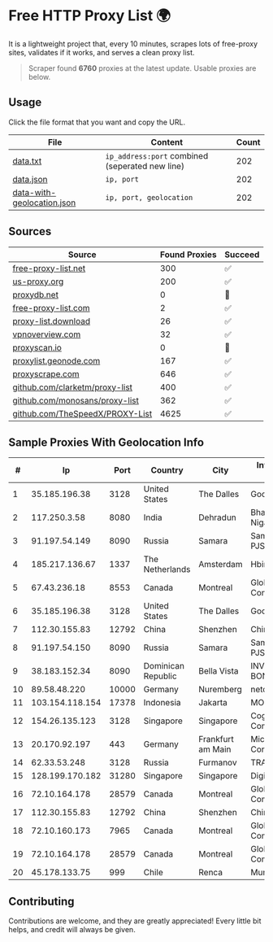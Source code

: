 
# Free HTTP Proxy List 🌍

It is a lightweight project that, every 10 minutes, scrapes lots of free-proxy sites, validates if it works, and serves a clean proxy list.


> Scraper found **6760** proxies at the latest update. Usable proxies are below.

## Usage

Click the file format that you want and copy the URL.


|File|Content|Count|
|----|-------|-----|
|[data.txt](https://raw.githubusercontent.com/themiralay/Proxy-List-World/master/data.txt)|`ip_address:port` combined (seperated new line)|202|
|[data.json](https://raw.githubusercontent.com/themiralay/Proxy-List-World/master/data.json)|`ip, port`|202|
|[data-with-geolocation.json](https://raw.githubusercontent.com/themiralay/Proxy-List-World/master/data-with-geolocation.json)|`ip, port, geolocation`|202|

## Sources

|Source|Found Proxies|Succeed|
|------|-------------|-------|
|[free-proxy-list.net](https://free-proxy-list.net)|300|✅|
|[us-proxy.org](https://www.us-proxy.org)|200|✅|
|[proxydb.net](http://proxydb.net)|0|🚫|
|[free-proxy-list.com](https://free-proxy-list.com/?page=&port=&type%5B%5D=http&type%5B%5D=https&up_time=0&search=Search)|2|✅|
|[proxy-list.download](https://www.proxy-list.download/HTTP)|26|✅|
|[vpnoverview.com](https://vpnoverview.com/privacy/anonymous-browsing/free-proxy-servers)|32|✅|
|[proxyscan.io](https://www.proxyscan.io)|0|🚫|
|[proxylist.geonode.com](https://proxylist.geonode.com/api/proxy-list?limit=300&page=1&sort_by=lastChecked&sort_type=desc&protocols=http,https)|167|✅|
|[proxyscrape.com](https://api.proxyscrape.com/v2/?request=displayproxies&protocol=http&timeout=10000&country=all&ssl=all&anonymity=all)|646|✅|
|[github.com/clarketm/proxy-list](https://raw.githubusercontent.com/clarketm/proxy-list/master/proxy-list-raw.txt)|400|✅|
|[github.com/monosans/proxy-list](https://raw.githubusercontent.com/monosans/proxy-list/main/proxies/http.txt)|362|✅|
|[github.com/TheSpeedX/PROXY-List](https://raw.githubusercontent.com/TheSpeedX/PROXY-List/master/http.txt)|4625|✅|


## Sample Proxies With Geolocation Info

|#|Ip|Port|Country|City|Internet Service Provider|
|-|--|----|-------|----|-------------------------|
|1|35.185.196.38|3128|United States|The Dalles|Google LLC|
|2|117.250.3.58|8080|India|Dehradun|Bharat Sanchar Nigam Ltd|
|3|91.197.54.149|8090|Russia|Samara|SamaraEnergo PJSC|
|4|185.217.136.67|1337|The Netherlands|Amsterdam|Hbing Limited|
|5|67.43.236.18|8553|Canada|Montreal|GloboTech Communications|
|6|35.185.196.38|3128|United States|The Dalles|Google LLC|
|7|112.30.155.83|12792|China|Shenzhen|China Mobile|
|8|91.197.54.150|8090|Russia|Samara|SamaraEnergo PJSC|
|9|38.183.152.34|8090|Dominican Republic|Bella Vista|INVERSIONES BONAFER, SRL|
|10|89.58.48.220|10000|Germany|Nuremberg|netcup GmbH|
|11|103.154.118.154|17378|Indonesia|Jakarta|MORATELINDONAP|
|12|154.26.135.123|3128|Singapore|Singapore|Cogent Communications|
|13|20.170.92.197|443|Germany|Frankfurt am Main|Microsoft Corporation|
|14|62.33.53.248|3128|Russia|Furmanov|TRANS-TELECOM|
|15|128.199.170.182|31280|Singapore|Singapore|DigitalOcean, LLC|
|16|72.10.164.178|28579|Canada|Montreal|GloboTech Communications|
|17|112.30.155.83|12792|China|Shenzhen|China Mobile|
|18|72.10.160.173|7965|Canada|Montreal|GloboTech Communications|
|19|72.10.164.178|28579|Canada|Montreal|GloboTech Communications|
|20|45.178.133.75|999|Chile|Renca|Mundonet S.p.A|



## Contributing

Contributions are welcome, and they are greatly appreciated! Every
little bit helps, and credit will always be given.

